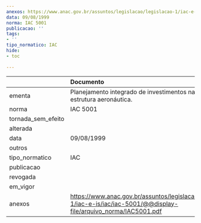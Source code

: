 ```yaml
---
anexos: https://www.anac.gov.br/assuntos/legislacao/legislacao-1/iac-e-is/iac/iac-5001/@@display-file/arquivo_norma/IAC5001.pdf
data: 09/08/1999
norma: IAC 5001
publicacao: ''
tags:
- ''
tipo_normatico: IAC
hide: 
- toc 
 
---
```


|                    | Documento                                                                                                               |
|:-------------------|:------------------------------------------------------------------------------------------------------------------------|
| ementa             | Planejamento integrado de investimentos na infra-estrutura aeronáutica.                                                 |
| norma              | IAC 5001                                                                                                                |
| tornada_sem_efeito |                                                                                                                         |
| alterada           |                                                                                                                         |
| data               | 09/08/1999                                                                                                              |
| outros             |                                                                                                                         |
| tipo_normatico     | IAC                                                                                                                     |
| publicacao         |                                                                                                                         |
| revogada           |                                                                                                                         |
| em_vigor           |                                                                                                                         |
| anexos             | https://www.anac.gov.br/assuntos/legislacao/legislacao-1/iac-e-is/iac/iac-5001/@@display-file/arquivo_norma/IAC5001.pdf |